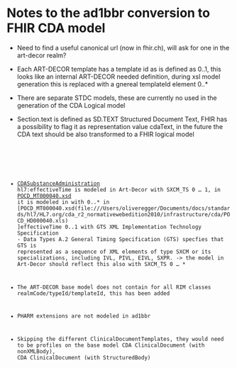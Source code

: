 # Notes to the ad1bbr conversion to FHIR CDA model

* Need to find a useful canonical url (now in fhir.ch), will ask for one in the art-decor realm?
* Each ART-DECOR template has a template id as is defined as 0..1, this looks like an internal ART-DECOR needed definition, during xsl model generation this is replaced with a gnereal templateId element 0..*
* There are separate STDC models, these are currently no used in the generation of the CDA Logical model
* Section.text is defined as SD.TEXT Structured Document Text, FHIR has a possibility to flag it as representation value cdaText, in the future the CDA text should be also transformed to a FHIR logical model

    <element id="Section.text">
      <path value="Section.text"/>
      <representation value="cdaText"/>
      <min value="0"/>
      <max value="1"/>
      <type>
        <code value="xhtml"/>
      </type>
      <mustSupport value="true"/>
    </element>

* [CDASubstanceAdministration](https://art-decor.org/art-decor/decor-templates--ad1bbr-?section=templates&id=2.16.840.1.113883.10.12.308&effectiveDate=2005-09-07T00:00:00&language=en-US) hl7:effectiveTime is modeled in Art-Decor with SXCM_TS 0 … 1, 
  in [POCD_MT000040.xsd](file:///Users/oliveregger/Documents/docs/standards/hl7/HL7.org/cda_r2_normativewebedition2010/infrastructure/cda/POCD_MT000040.xsd) it is modeled in with 0..* 
  in [POCD_MT000040.xsd(file:///Users/oliveregger/Documents/docs/standards/hl7/HL7.org/cda_r2_normativewebedition2010/infrastructure/cda/POCD_HD000040.xls) ]effectiveTime  0..1 with GTS 
  XML Implementation Technology Specification - Data Types A.2 General Timing Specification (GTS) specfies that GTS is represented as a sequence of XML elements of type SXCM or its specializations, including IVL<TS>, PIVL, EIVL, SXPR.
  -> the model in Art-Decor should reflect this also with SXCM_TS 0 … *
  
* The ART-DECOR base model does not contain for all RIM classes realmCode/typeId/templateId, this has been added

* PHARM extensions are not modeled in ad1bbr

* Skipping the different ClinicalDocumentTemplates, they would need to be profiles on the base model CDA ClinicalDocument (with nonXMLBody), CDA ClinicalDocument (with StructuredBody)
 


 

